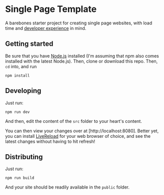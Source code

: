 # Single Page Template

A barebones starter project for creating single page websites, with load time and [developer experience](http://nordicapis.com/why-api-developer-experience-matters-more-than-ever/) in mind.

## Getting started

Be sure that you have [Node.js](https://nodejs.org/en/) installed (I'm assuming that npm also comes installed with the latest Node.js). Then, clone or download this repo. Then, `cd` into, and run

```
npm install
```

## Developing

Just run:

```
npm run dev
```

And then, edit the content of the `src` folder to your heart's content.

You can then view your changes over at [http://localhost:8080]. Better yet, you can install [LiveReload](http://livereload.com/) for your web browser of choice, and see the latest changes without having to hit refresh!

## Distributing

Just run:

```
npm run build
```

And your site should be readily available in the `public` folder.

